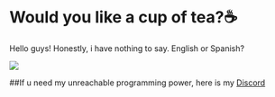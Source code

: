 <h1>Would you like a cup of tea?☕</h1>
Hello guys! Honestly, i have nothing to say. 
English or Spanish?

![](https://github-readme-stats.vercel.app/api?username=amistix&show_icons=true&theme=tokyonight&hide=["issues"])

##If u need my unreachable programming power, here is my [Discord](https://discordapp.com/users/719065074911805502/)
